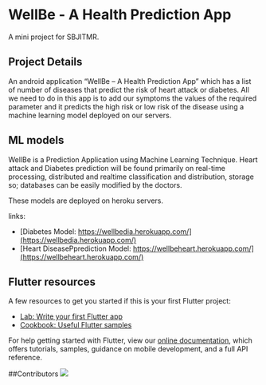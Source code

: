 # WellBe - A Health Prediction App

A mini project for SBJITMR.

## Project Details

An android application “WellBe – A Health Prediction App” which
has a list of number of diseases that predict the risk of heart attack or diabetes. All we need to
do in this app is to add our symptoms the values of the required parameter and it predicts the
high risk or low risk of the disease using a machine learning model deployed on our servers.

## ML models

WellBe is a Prediction Application using Machine Learning Technique. Heart attack
and Diabetes prediction will be found primarily on real-time processing, distributed and realtime classification and distribution, storage so; databases can be easily modified by the
doctors.

These models are deployed on heroku servers.

links:
- [Diabetes Model: https://wellbedia.herokuapp.com/](https://wellbedia.herokuapp.com/)
- [Heart DiseasePprediction Model: https://wellbeheart.herokuapp.com/](https://wellbeheart.herokuapp.com/)


## Flutter resources
A few resources to get you started if this is your first Flutter project:

- [Lab: Write your first Flutter app](https://flutter.dev/docs/get-started/codelab)
- [Cookbook: Useful Flutter samples](https://flutter.dev/docs/cookbook)

For help getting started with Flutter, view our
[online documentation](https://flutter.dev/docs), which offers tutorials,
samples, guidance on mobile development, and a full API reference.

##Contributors
<a href = "https://https://github.com/yjawais/WellBe-A-Health-Prediction-App/contributors">
  <img src = "https://contrib.rocks/image?repo = GitHub_username/repository_name"/>
</a>
